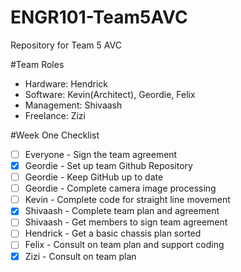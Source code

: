# ENGR101-Team5AVC
Repository for Team 5 AVC


#Team Roles
 - Hardware: Hendrick
 - Software: Kevin(Architect), Geordie, Felix
 - Management: Shivaash
 - Freelance: Zizi

#Week One Checklist
 - [ ] Everyone - Sign the team agreement 
 - [x] Geordie - Set up team Github Repository
 - [ ] Geordie - Keep GitHub up to date
 - [ ] Geordie - Complete camera image processing
 - [ ] Kevin - Complete code for straight line movement
 - [x] Shivaash - Complete team plan and agreement
 - [ ] Shivaash - Get members to sign team agreement
 - [ ] Hendrick - Get a basic chassis plan sorted
 - [ ] Felix - Consult on team plan and support coding
 - [x] Zizi - Consult on team plan
